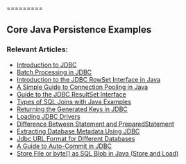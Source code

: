=========

## Core Java Persistence Examples

### Relevant Articles: 

- [Introduction to JDBC](http://www.baeldung.com/java-jdbc)
- [Batch Processing in JDBC](http://www.baeldung.com/jdbc-batch-processing)
- [Introduction to the JDBC RowSet Interface in Java](http://www.baeldung.com/java-jdbc-rowset)
- [A Simple Guide to Connection Pooling in Java](https://www.baeldung.com/java-connection-pooling)
- [Guide to the JDBC ResultSet Interface](https://www.baeldung.com/jdbc-resultset)
- [Types of SQL Joins with Java Examples](https://www.baeldung.com/sql-joins)
- [Returning the Generated Keys in JDBC](https://www.baeldung.com/jdbc-returning-generated-keys)
- [Loading JDBC Drivers](https://www.baeldung.com/java-jdbc-loading-drivers)
- [Difference Between Statement and PreparedStatement](https://www.baeldung.com/java-statement-preparedstatement)
- [Extracting Database Metadata Using JDBC](https://www.baeldung.com/jdbc-database-metadata)
- [Jdbc URL Format for Different Databases](https://www.baeldung.com/java-jdbc-url-format)
- [A Guide to Auto-Commit in JDBC](https://www.baeldung.com/java-jdbc-auto-commit)
- [Store File or byte[] as SQL Blob in Java (Store and Load)](https://www.baeldung.com/java-sql-store-load-file-blob)
